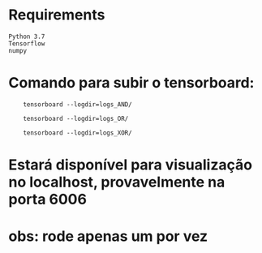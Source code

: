 # Requirements
    Python 3.7
    Tensorflow
    numpy   

# Comando para subir o tensorboard:

```console
    tensorboard --logdir=logs_AND/
```

```console
    tensorboard --logdir=logs_OR/
```

```console
    tensorboard --logdir=logs_XOR/
```

# Estará disponível para visualização no localhost, provavelmente na porta 6006
# obs: rode apenas um por vez
